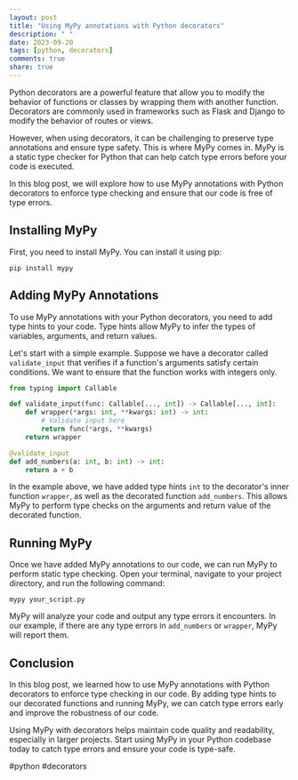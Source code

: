 ```yaml
---
layout: post
title: "Using MyPy annotations with Python decorators"
description: " "
date: 2023-09-20
tags: [python, decorators]
comments: true
share: true
---
```


Python decorators are a powerful feature that allow you to modify the behavior of functions or classes by wrapping them with another function. Decorators are commonly used in frameworks such as Flask and Django to modify the behavior of routes or views.

However, when using decorators, it can be challenging to preserve type annotations and ensure type safety. This is where MyPy comes in. MyPy is a static type checker for Python that can help catch type errors before your code is executed.

In this blog post, we will explore how to use MyPy annotations with Python decorators to enforce type checking and ensure that our code is free of type errors.

## Installing MyPy
First, you need to install MyPy. You can install it using pip:

````shell
pip install mypy
````

## Adding MyPy Annotations
To use MyPy annotations with your Python decorators, you need to add type hints to your code. Type hints allow MyPy to infer the types of variables, arguments, and return values.

Let's start with a simple example. Suppose we have a decorator called `validate_input` that verifies if a function's arguments satisfy certain conditions. We want to ensure that the function works with integers only.

``` python
from typing import Callable

def validate_input(func: Callable[..., int]) -> Callable[..., int]:
    def wrapper(*args: int, **kwargs: int) -> int:
        # Validate input here
        return func(*args, **kwargs)
    return wrapper

@validate_input
def add_numbers(a: int, b: int) -> int:
    return a + b
```

In the example above, we have added type hints `int` to the decorator's inner function `wrapper`, as well as the decorated function `add_numbers`. This allows MyPy to perform type checks on the arguments and return value of the decorated function.

## Running MyPy
Once we have added MyPy annotations to our code, we can run MyPy to perform static type checking. Open your terminal, navigate to your project directory, and run the following command:

````shell
mypy your_script.py
````

MyPy will analyze your code and output any type errors it encounters. In our example, if there are any type errors in `add_numbers` or `wrapper`, MyPy will report them.

## Conclusion
In this blog post, we learned how to use MyPy annotations with Python decorators to enforce type checking in our code. By adding type hints to our decorated functions and running MyPy, we can catch type errors early and improve the robustness of our code.

Using MyPy with decorators helps maintain code quality and readability, especially in larger projects. Start using MyPy in your Python codebase today to catch type errors and ensure your code is type-safe.

#python #decorators